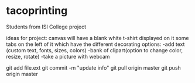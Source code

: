 # tacoprinting
Students from ISI College project

ideas for project:
canvas will have a blank white t-shirt displayed on it
some tabs on the left of it which have the different decorating options:
-add text (custom text, fonts, sizes, colors)
-bank of clipart(option to change color, resize, rotate)
-take a picture with webcam

git add file.ext
git commit -m "update info"
git pull origin master
git push origin master

